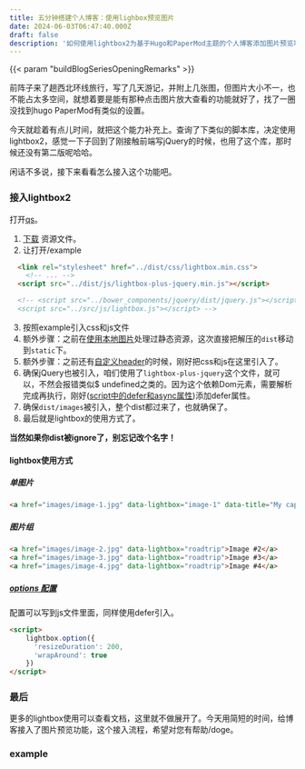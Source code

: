 ```yaml
---
title: 五分钟搭建个人博客：使用lighbox预览图片
date: 2024-06-03T06:47:40.000Z
draft: false
description: '如何使用lightbox2为基于Hugo和PaperMod主题的个人博客添加图片预览功能。'
---
```


{{< param "buildBlogSeriesOpeningRemarks" >}}

前阵子来了趟西北环线旅行，写了几天游记，并附上几张图，但图片大小不一，也不能占太多空间，就想着要是能有那种点击图片放大查看的功能就好了，找了一圈没找到hugo PaperMod有类似的设置。

今天就趁着有点儿时间，就把这个能力补充上。查询了下类似的脚本库，决定使用lightbox2，感觉一下子回到了刚接触前端写jQuery的时候，也用了这个库，那时候还没有第二版呢哈哈。

闲话不多说，接下来看看怎么接入这个功能吧。

### 接入lightbox2
打开[qs](https://lokeshdhakar.com/projects/lightbox2/#getting-started)。
1. [下载](https://github.com/lokesh/lightbox2/releases) 资源文件。
1. 让打开/example

```html
  <link rel="stylesheet" href="../dist/css/lightbox.min.css">
	<!-- ... -->
  <script src="../dist/js/lightbox-plus-jquery.min.js"></script>

  <!-- <script src="../bower_components/jquery/dist/jquery.js"></script>
  <script src="../src/js/lightbox.js"></script> -->
```
3. 按照example引入css和js文件
4. 额外步骤：之前在[使用本地图片](/posts/blog/moreusage/#%E4%BD%BF%E7%94%A8%E6%9C%AC%E5%9C%B0%E5%9B%BE%E7%89%87)处理过静态资源，这次直接把解压的`dist`移动到`static`下。
5. 额外步骤：之前还有[自定义header](/posts/blog/supportdropdownsubmenu/)的时候，刚好把css和js在这里引入了。
6. 确保jQuery也被引入，咱们使用了`lightbox-plus-jquery`这个文件，就可以，不然会报错类似$ undefined之类的。因为这个依赖Dom元素，需要解析完成再执行，刚好([script中的defer和async属性](/posts/job/loadjsdeferandasync/))添加defer属性。
7. 确保`dist/images`被引入，整个dist都过来了，也就确保了。
8. 最后就是lightbox的使用方式了。

**当然如果你dist被ignore了，别忘记改个名字！**

#### lightbox使用方式
##### 单图片
```html
<a href="images/image-1.jpg" data-lightbox="image-1" data-title="My caption">Image #1</a>
```
##### 图片组
```html
<a href="images/image-2.jpg" data-lightbox="roadtrip">Image #2</a>
<a href="images/image-3.jpg" data-lightbox="roadtrip">Image #3</a>
<a href="images/image-4.jpg" data-lightbox="roadtrip">Image #4</a>
```
##### [options 配置](https://lokeshdhakar.com/projects/lightbox2/#options)
配置可以写到js文件里面，同样使用defer引入。
```html
<script>
    lightbox.option({
      'resizeDuration': 200,
      'wrapAround': true
    })
</script>
```

### 最后
更多的lightbox使用可以查看文档，这里就不做展开了。今天用简短的时间，给博客接入了图片预览功能，这个接入流程，希望对您有帮助/doge。

### example
<a class="example-image-link" href="http://lokeshdhakar.com/projects/lightbox2/images/image-6.jpg" data-lightbox="example-set" data-title="Click anywhere outside the image or the X to the right to close."><img class="example-image" src="http://lokeshdhakar.com/projects/lightbox2/images/thumb-6.jpg" alt=""></a>

